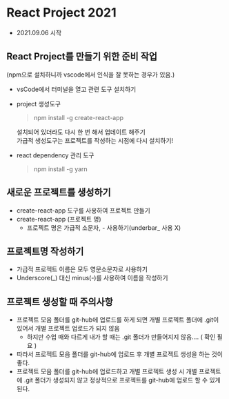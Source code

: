 # React Project 2021

- 2021.09.06 시작

## React Project를 만들기 위한 준비 작업

(npm으로 설치하니까 vscode에서 인식을 잘 못하는 경우가 있음.)

- vsCode에서 터미널을 열고 관련 도구 설치하기

* project 생성도구
  > npm install -g create-react-app

  설치되어 있더라도 다시 한 번 해서 업데이트 해주기  
  가급적 생성도구는 프로젝트를 작성하는 시점에 다시 설치하기!
* react dependency 관리 도구

  > npm install -g yarn

## 새로운 프로젝트를 생성하기

- create-react-app 도구를 사용하여 프로젝트 만들기
- create-react-app (프로젝트 명)
  - 프로젝트 명은 가급적 소문자, - 사용하기(underbar\_ 사용 X)

## 프로젝트명 작성하기

- 가급적 프로젝트 이름은 모두 영문소문자로 사용하기
- Underscore(\_) 대신 minus(-)를 사용하여 이름을 작성하기

## 프로젝트 생성할 때 주의사항

- 프로젝트 모음 폴더를 git-hub에 업로드를 하게 되면 개별 프로젝트 폴더에 .git이 있어서 개별 프로젝트 업로드가 되지 않음
  - 하지만 수업 때와 다르게 내가 할 때는 .git 폴더가 만들어지지 않음.... ( 확인 필요 )
- 따라서 프로젝트 모음 폴더를 git-hub에 업로드 후 개별 프로젝트 생성을 하는 것이 좋다.
- 프로젝트 모음 폴더를 git-hub에 업로드하고 개별 프로젝트 생성 시 개별 프로젝트에 .git 폴더가 생성되지 않고 정상적으로 프로젝트를 git-hub에 업로드 할 수 있게 된다.
